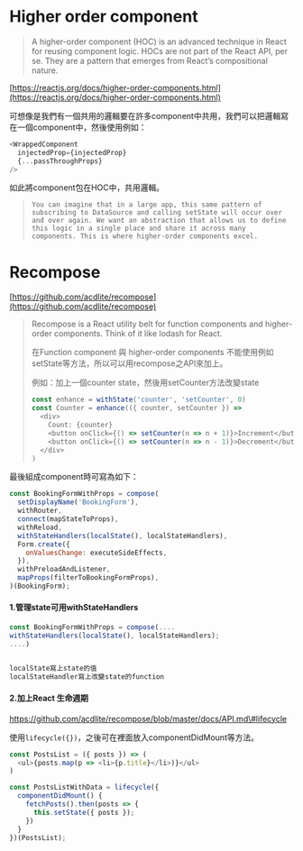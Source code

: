 # Higher order component

> A higher-order component \(HOC\) is an advanced technique in React for reusing component logic. HOCs are not part of the React API, per se. They are a pattern that emerges from React’s compositional nature.

[https://reactjs.org/docs/higher-order-components.html](https://reactjs.org/docs/higher-order-components.html)

可想像是我們有一個共用的邏輯要在許多component中共用，我們可以把邏輯寫在一個component中，然後使用例如：

```js
<WrappedComponent
  injectedProp={injectedProp}
  {...passThroughProps}
/>
```

如此將component包在HOC中，共用邏輯。

> ```
> You can imagine that in a large app, this same pattern of subscribing to DataSource and calling setState will occur over and over again. We want an abstraction that allows us to define this logic in a single place and share it across many components. This is where higher-order components excel.
> ```

# Recompose

[https://github.com/acdlite/recompose](https://github.com/acdlite/recompose)

> Recompose is a React utility belt for function components and higher-order components. Think of it like lodash for React.
>
> 在Function component 與 higher-order components 不能使用例如setState等方法，所以可以用recompose之API來加上。
>
> 例如：加上一個counter state，然後用setCounter方法改變state
>
> ```js
> const enhance = withState('counter', 'setCounter', 0)
> const Counter = enhance(({ counter, setCounter }) =>
>   <div>
>     Count: {counter}
>     <button onClick={() => setCounter(n => n + 1)}>Increment</button>
>     <button onClick={() => setCounter(n => n - 1)}>Decrement</button>
>   </div>
> )
> ```

最後組成component時可寫為如下：

```js
const BookingFormWithProps = compose(
  setDisplayName('BookingForm'),
  withRouter,
  connect(mapStateToProps),
  withReload,
  withStateHandlers(localState(), localStateHandlers),
  Form.create({
    onValuesChange: executeSideEffects,
  }),
  withPreloadAndListener,
  mapProps(filterToBookingFormProps),
)(BookingForm);
```

#### 1.管理state可用withStateHandlers

```js
const BookingFormWithProps = compose(....
withStateHandlers(localState(), localStateHandlers);
....)


localState寫上state的值
localStateHandler寫上改變state的function
```

#### 2.加上React 生命週期

https://github.com/acdlite/recompose/blob/master/docs/API.md\#lifecycle

使用`lifecycle({})`，之後可在裡面放入componentDidMount等方法。

```js
const PostsList = ({ posts }) => (
  <ul>{posts.map(p => <li>{p.title}</li>)}</ul>
)

const PostsListWithData = lifecycle({
  componentDidMount() {
    fetchPosts().then(posts => {
      this.setState({ posts });
    })
  }
})(PostsList);
```



